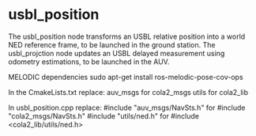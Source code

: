 # usbl_position
The usbl_position node transforms an USBL relative position into a world NED reference frame, to be launched in the ground station.
The usbl_projction node updates an USBL delayed measurement using odometry estimations, to be launched in the AUV.

MELODIC dependencies
sudo apt-get install ros-melodic-pose-cov-ops

In the CmakeLists.txt replace:
auv_msgs for  cola2_msgs
utils for cola2_lib

In usbl_position.cpp replace:
#include "auv_msgs/NavSts.h" for  #include "cola2_msgs/NavSts.h"
#include "utils/ned.h" for #include <cola2_lib/utils/ned.h>

